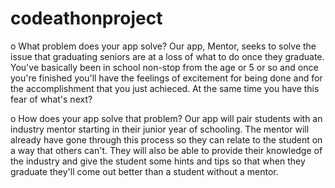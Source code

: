 # codeathonproject

 o What	problem	does	your	app	solve?
      Our app, Mentor, seeks to solve the issue that graduating seniors are at a loss of what to do once they graduate. You've basically been in school non-stop from the age or 5 or so and once you're finished you'll have the feelings of excitement for being done and for the accomplishment that you just achieced. At the same time you have this fear of what's next?
   
 o How	does	your	app	solve	that	problem?
   Our app will pair students with an industry mentor starting in their junior year of schooling. The mentor will already have gone through this process so they can relate to the student on a way that others can't. They will also be able to provide their knowledge of the industry and give the student some hints and tips so that when they graduate they'll come out better than a student without a mentor.
